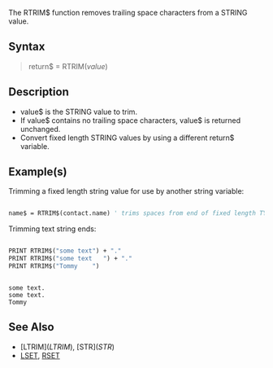 The RTRIM$ function removes trailing space characters from a STRING value.


## Syntax

> return$ = RTRIM$(value$)

## Description

* value$ is the STRING value to trim.
* If value$ contains no trailing space characters, value$ is returned unchanged.
* Convert fixed length STRING values by using a different return$ variable.

## Example(s)

Trimming a fixed length string value for use by another string variable:

```vb

name$ = RTRIM$(contact.name) ' trims spaces from end of fixed length TYPE value.

``` 

Trimming text string ends:

```vb

PRINT RTRIM$("some text") + "."
PRINT RTRIM$("some text   ") + "."
PRINT RTRIM$("Tommy    ")

```

```text

some text.
some text.
Tommy

```

## See Also

* [LTRIM$](LTRIM$), [STR$](STR$)
* [LSET](LSET), [RSET](RSET)
